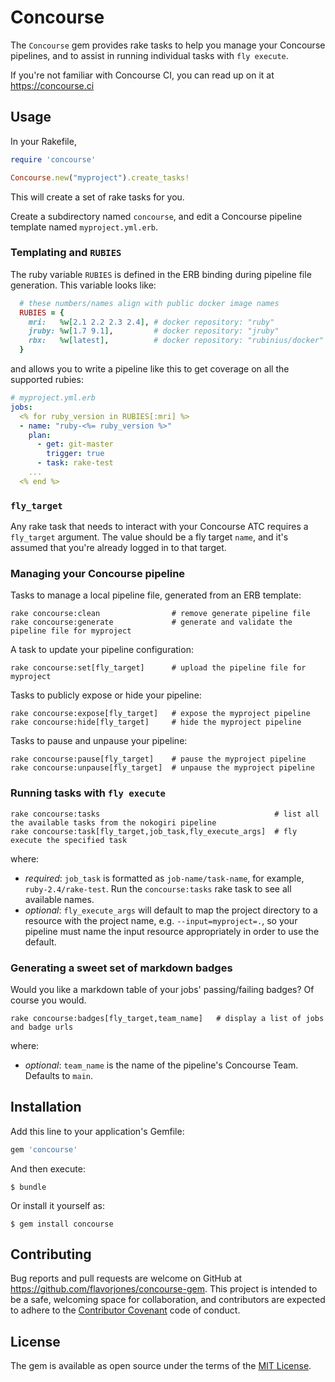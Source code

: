 # Concourse

The `Concourse` gem provides rake tasks to help you manage your Concourse pipelines, and to assist in running individual tasks with `fly execute`.

If you're not familiar with Concourse CI, you can read up on it at https://concourse.ci


## Usage

In your Rakefile,

``` ruby
require 'concourse'

Concourse.new("myproject").create_tasks!
```

This will create a set of rake tasks for you.

Create a subdirectory named `concourse`, and edit a Concourse pipeline template named `myproject.yml.erb`.


### Templating and `RUBIES`

The ruby variable `RUBIES` is defined in the ERB binding during pipeline file generation. This variable looks like:

``` ruby
  # these numbers/names align with public docker image names
  RUBIES = {
    mri:   %w[2.1 2.2 2.3 2.4], # docker repository: "ruby"
    jruby: %w[1.7 9.1],         # docker repository: "jruby"
    rbx:   %w[latest],          # docker repository: "rubinius/docker"
  }
```

and allows you to write a pipeline like this to get coverage on all the supported rubies:

``` yaml
# myproject.yml.erb
jobs:
  <% for ruby_version in RUBIES[:mri] %>
  - name: "ruby-<%= ruby_version %>"
    plan:
      - get: git-master
        trigger: true
      - task: rake-test
    ...
  <% end %>
```


### `fly_target`

Any rake task that needs to interact with your Concourse ATC requires a `fly_target` argument. The value should be a fly target `name`, and it's assumed that you're already logged in to that target.


### Managing your Concourse pipeline

Tasks to manage a local pipeline file, generated from an ERB template:

```
rake concourse:clean                # remove generate pipeline file
rake concourse:generate             # generate and validate the pipeline file for myproject
```

A task to update your pipeline configuration:

```
rake concourse:set[fly_target]      # upload the pipeline file for myproject
```

Tasks to publicly expose or hide your pipeline:

```
rake concourse:expose[fly_target]   # expose the myproject pipeline
rake concourse:hide[fly_target]     # hide the myproject pipeline
```

Tasks to pause and unpause your pipeline:

```
rake concourse:pause[fly_target]    # pause the myproject pipeline
rake concourse:unpause[fly_target]  # unpause the myproject pipeline
```


### Running tasks with `fly execute`

```
rake concourse:tasks                                       # list all the available tasks from the nokogiri pipeline
rake concourse:task[fly_target,job_task,fly_execute_args]  # fly execute the specified task
```

where:

* _required_: `job_task` is formatted as `job-name/task-name`, for example, `ruby-2.4/rake-test`. Run the `concourse:tasks` rake task to see all available names.
* _optional_: `fly_execute_args` will default to map the project directory to a resource with the project name, e.g. `--input=myproject=.`, so your pipeline must name the input resource appropriately in order to use the default.


### Generating a sweet set of markdown badges

Would you like a markdown table of your jobs' passing/failing badges? Of course you would.

```
rake concourse:badges[fly_target,team_name]   # display a list of jobs and badge urls
```

where:

* _optional_: `team_name` is the name of the pipeline's Concourse Team. Defaults to `main`.


## Installation

Add this line to your application's Gemfile:

```ruby
gem 'concourse'
```

And then execute:

    $ bundle

Or install it yourself as:

    $ gem install concourse


## Contributing

Bug reports and pull requests are welcome on GitHub at https://github.com/flavorjones/concourse-gem. This project is intended to be a safe, welcoming space for collaboration, and contributors are expected to adhere to the [Contributor Covenant](http://contributor-covenant.org) code of conduct.


## License

The gem is available as open source under the terms of the [MIT License](http://opensource.org/licenses/MIT).
